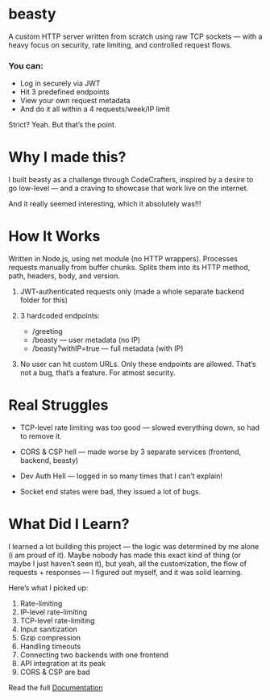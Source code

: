 # beasty

A custom HTTP server written from scratch using raw TCP sockets — with a heavy focus on security, rate limiting, and controlled request flows.

### You can:

- Log in securely via JWT
- Hit 3 predefined endpoints
- View your own request metadata
- And do it all within a 4 requests/week/IP limit

Strict? Yeah. But that’s the point.


# Why I made this?

I built beasty as a challenge through CodeCrafters, inspired by a desire to go low-level — and a craving to showcase that work live on the internet.

And it really seemed interesting, which it absolutely was!!!


# How It Works

Written in Node.js, using net module (no HTTP wrappers).
Processes requests manually from buffer chunks.
Splits them into its HTTP method, path, headers, body, and version.

1. JWT-authenticated requests only (made a whole separate backend folder for this)

2. 3 hardcoded endpoints:
	-	/greeting
	-	/beasty — user metadata (no IP)
	-	/beasty?withIP=true — full metadata (with IP)

3.	No user can hit custom URLs. Only these endpoints are allowed. That’s not a bug, that’s a feature. For atmost security.


# Real Struggles

- TCP-level rate limiting was too good — slowed everything down, so had to remove it.

- CORS & CSP hell — made worse by 3 separate services 
(frontend, backend, beasty)

- Dev Auth Hell — logged in so many times that I can’t explain!

- Socket end states were bad, they issued a lot of bugs.


# What Did I Learn?

I learned a lot building this project — the logic was determined by me alone (i am proud of it). Maybe nobody has made this exact kind of thing (or maybe I just haven’t seen it), but yeah, all the customization, the flow of requests + responses — I figured out myself, and it was solid learning.

Here’s what I picked up:
1.	Rate-limiting
2.	IP-level rate-limiting
3.	TCP-level rate-limiting
4.	Input sanitization
5.	Gzip compression
6.	Handling timeouts
7.	Connecting two backends with one frontend
8.	API integration at its peak
9.	CORS & CSP are bad

Read the full [Documentation](https://cypress-cayenne-00d.notion.site/Making-of-beasty-2145118366ab809d91c1d42dd96cc57a)



